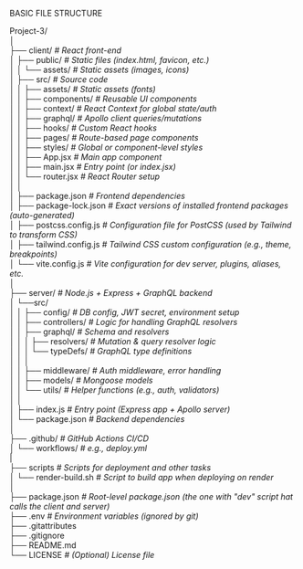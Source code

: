 BASIC FILE STRUCTURE

Project-3/  
│  
├── client/                           *# React front-end*    
│     ├── public/                     *# Static files (index.html, favicon, etc.)*    
│     │     └── assets/               *# Static assets (images, icons)*    
│     ├── src/                        *# Source code*    
│     │     ├── assets/               *# Static assets (fonts)*    
│     │     ├── components/           *# Reusable UI components*    
│     │     ├── context/              *# React Context for global state/auth*    
│     │     ├── graphql/              *# Apollo client queries/mutations*    
│     │     ├── hooks/                *# Custom React hooks*    
│     │     ├── pages/                *# Route-based page components*    
│     │     ├── styles/               *# Global or component-level styles*    
│     │     ├── App.jsx               *# Main app component*    
│     │     ├── main.jsx              *# Entry point (or index.jsx)*    
│     │     └── router.jsx            *# React Router setup*    
│     │  
│     ├── package.json                *# Frontend dependencies*    
│     ├── package-lock.json           *# Exact versions of installed frontend packages (auto-generated)*    
│     ├── postcss.config.js           *# Configuration file for PostCSS (used by Tailwind to transform CSS)*    
│     ├── tailwind.config.js          *# Tailwind CSS custom configuration (e.g., theme, breakpoints)*   
│     └── vite.config.js              *# Vite configuration for dev server, plugins, aliases, etc.*    
│  
├── server/                           *# Node.js + Express + GraphQL backend*  
│     └──src/  
│     │   ├── config/                 *# DB config, JWT secret, environment setup*    
│     │   ├── controllers/            *# Logic for handling GraphQL resolvers*    
│     │   ├── graphql/                *# Schema and resolvers*    
│     │   │    ├── resolvers/         *# Mutation & query resolver logic*    
│     │   │    └── typeDefs/          *# GraphQL type definitions*   
│     │   │  
│     │   ├── middleware/             *# Auth middleware, error handling*    
│     │   ├── models/                 *# Mongoose models*    
│     │   └── utils/                  *# Helper functions (e.g., auth, validators)*   
│     │    
│     ├── index.js                    *# Entry point (Express app + Apollo server)*    
│     └── package.json                *# Backend dependencies*    
│  
├── .github/                          *# GitHub Actions CI/CD*    
│     └── workflows/                  *# e.g., deploy.yml*    
|  
├── scripts                           *# Scripts for deployment and other tasks*    
│     └── render-build.sh             *# Script to build app when deploying on render*    
│  
├── package.json                      *# Root-level package.json (the one with "dev" script hat calls the client and server)*    
├── .env                              *# Environment variables (ignored by git)*    
├── .gitattributes     
├── .gitignore                   
├── README.md                    
└── LICENSE                           *# (Optional) License file*    
